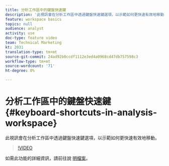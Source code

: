 ```yaml
---
title: 分析工作區中的鍵盤快速鍵
description: '此視訊會在分析工作區中透過鍵盤快速鍵選項，以示範如何更快速有效地移動。 '
feature: workspace basics
topics: null
audience: analyst
activity: use
doc-type: feature video
team: Technical Marketing
kt: 2031
translation-type: tm+mt
source-git-commit: 24ad92b0ccdf1112e3ed4a0968cd47db757598c3
workflow-type: tm+mt
source-wordcount: '71'
ht-degree: 0%

---
```



# 分析工作區中的鍵盤快速鍵 {#keyboard-shortcuts-in-analysis-workspace}

此視訊會在分析工作區中透過鍵盤快速鍵選項，以示範如何更快速有效地移動。

>[!VIDEO](https://video.tv.adobe.com/v/23984/?quality=12)

如需此功能的詳細資訊，請前往說 [明檔案](https://marketing.adobe.com/resources/help/en_US/analytics/analysis-workspace/fa_shortcut_keys.html)。
